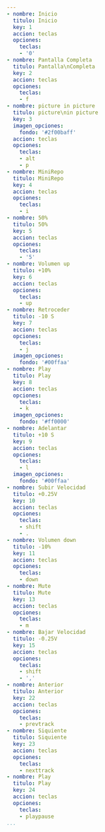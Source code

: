 ```yaml
---
- nombre: Inicio
  titulo: Inicio
  key: 1
  accion: teclas
  opciones:
    teclas:
    - '0'
- nombre: Pantalla Completa
  titulo: Pantalla\nCompleta
  key: 2
  accion: teclas
  opciones:
    teclas:
    - f
- nombre: picture in picture
  titulo: picture\nin picture
  key: 3
  imagen_opciones:
    fondo: '#2f00baff'
  accion: teclas
  opciones:
    teclas:
    - alt
    - p
- nombre: MiniRepo
  titulo: MiniRepo
  key: 4
  accion: teclas
  opciones:
    teclas:
    - i
- nombre: 50%
  titulo: 50%
  key: 5
  accion: teclas
  opciones:
    teclas:
    - '5'
- nombre: Volumen up
  titulo: +10%
  key: 6
  accion: teclas
  opciones:
    teclas:
    - up
- nombre: Retroceder
  titulo: -10 S
  key: 7
  accion: teclas
  opciones:
    teclas:
    - j
  imagen_opciones:
    fondo: '#00ffaa'
- nombre: Play
  titulo: Play
  key: 8
  accion: teclas
  opciones:
    teclas:
    - k
  imagen_opciones:
    fondo: '#ff0000'
- nombre: Adelantar
  titulo: +10 S
  key: 9
  accion: teclas
  opciones:
    teclas:
    - l
  imagen_opciones:
    fondo: '#00ffaa'
- nombre: Subir Velocidad
  titulo: +0.25V
  key: 10
  accion: teclas
  opciones:
    teclas:
    - shift
    - .
- nombre: Volumen down
  titulo: -10%
  key: 11
  accion: teclas
  opciones:
    teclas:
    - down
- nombre: Mute
  titulo: Mute
  key: 13
  accion: teclas
  opciones:
    teclas:
    - m
- nombre: Bajar Velocidad
  titulo: -0.25V
  key: 15
  accion: teclas
  opciones:
    teclas:
    - shift
    - ','
- nombre: Anterior
  titulo: Anterior
  key: 22
  accion: teclas
  opciones:
    teclas:
    - prevtrack
- nombre: Siquiente
  titulo: Siquiente
  key: 23
  accion: teclas
  opciones:
    teclas:
    - nexttrack
- nombre: Play
  titulo: Play
  key: 24
  accion: teclas
  opciones:
    teclas:
    - playpause
...
```


